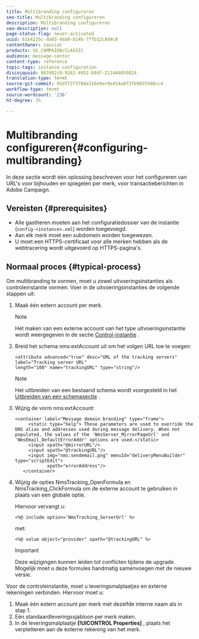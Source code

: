 ```yaml
---
title: Multibranding configureren
seo-title: Multibranding configureren
description: Multibranding configureren
seo-description: null
page-status-flag: never-activated
uuid: 61b4235c-da03-4da8-b14b-7ffb12c8d4c8
contentOwner: sauviat
products: SG_CAMPAIGN/CLASSIC
audience: message-center
content-type: reference
topic-tags: instance-configuration
discoiquuid: 907d82c8-9262-4952-b8df-21144dd55824
translation-type: tm+mt
source-git-commit: 95dff2f3704e316e9ec9e454a8f3fb9835508ccd
workflow-type: tm+mt
source-wordcount: '236'
ht-degree: 3%

---
```



# Multibranding configureren{#configuring-multibranding}

In deze sectie wordt één oplossing beschreven voor het configureren van URL&#39;s voor bijhouden en spiegelen per merk, voor transactieberichten in Adobe Campaign.

## Vereisten {#prerequisites}

* Alle gastheren moeten aan het configuratiedossier van de instantie (`config-<instance>.xml`) worden toegevoegd.
* Aan elk merk moet een subdomein worden toegewezen.
* U moet een HTTPS-certificaat voor alle merken hebben als de webtracering wordt uitgevoerd op HTTPS-pagina&#39;s.

## Normaal proces {#typical-process}

Om multibranding te vormen, moet u zowel uitvoeringsinstanties als controleinstantie vormen. Voer in de uitvoeringsinstanties de volgende stappen uit:

1. Maak één extern account per merk.

   >[!NOTE]
   >
   >Het maken van een externe account van het type uitvoeringsinstantie wordt weergegeven in de sectie [Control-instantie](../../message-center/using/creating-a-shared-connection.md#control-instance) .

1. Breid het schema nms:extAccount uit om het volgen URL toe te voegen:

   ```
   <attribute advanced="true" desc="URL of the tracking servers" label="Tracking server URL"
   length="100" name="trackingURL" type="string"/>
   ```

   >[!NOTE]
   >
   >Het uitbreiden van een bestaand schema wordt voorgesteld in het [Uitbreiden van een schemasectie](../../configuration/using/extending-a-schema.md) .

1. Wijzig de vorm nms:extAccount:

   ```
   <container label="Message domain branding" type="frame">
        <static type="help"> These parameters are used to override the DNS alias and addresses used during message delivery. When not populated, the values of the 'NmsServer_MirrorPageUrl' and 'NmsEmail_DefaultErrorAddr' options are used.</static>
        <input xpath="@mirrorURL"/>
        <input xpath="@trackingURL"/>
        <input img="nms:sendemail.png" menuId="deliveryMenuBuilder" type="scriptEdit">
               xpath="errorAddress"/>
      </container>
   ```

1. Wijzig de opties NmsTracking_OpenFormula en NmsTracking_ClickFormula om de externe account te gebruiken in plaats van een globale optie.

   Hiervoor vervangt u:

   ```
   <%@ include option='NmsTracking_ServerUrl' %>
   ```

   met:

   ```
   <%@ value object="provider" xpath="@trackingURL" %>
   ```

   >[!IMPORTANT]
   >
   >Deze wijzigingen kunnen leiden tot conflicten tijdens de upgrade. Mogelijk moet u deze formules handmatig samenvoegen met de nieuwe versie.

Voor de controleinstantie, moet u leveringsmalplaatjes en externe rekeningen verbinden. Hiervoor moet u:

1. Maak één extern account per merk met dezelfde interne naam als in stap 1.
1. Eén standaardleveringssjabloon per merk maken.
1. In de leveringsmalplaatje **[!UICONTROL Properties]** , plaats het verpletteren aan de externe rekening van het merk.

